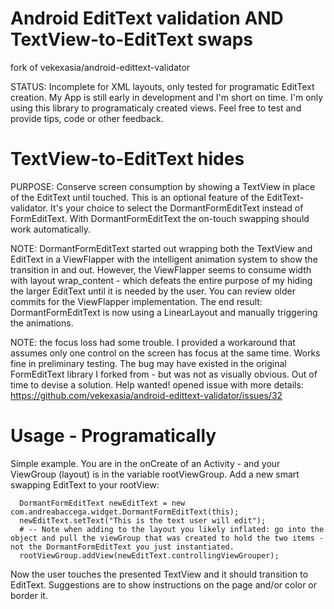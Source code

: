 # Android EditText validation AND TextView-to-EditText swaps

fork of vekexasia/android-edittext-validator


STATUS: Incomplete for XML layouts, only tested for programatic EditText creation. My App is still early in development and I'm short on time. I'm only using this library to programaticaly created views.  Feel free to test and provide tips, code or other feedback.


# TextView-to-EditText hides

PURPOSE: Conserve screen consumption by showing a TextView in place of the EditText until touched.  This is an optional feature of the EditText-validator. It's your choice to select the DormantFormEditText instead of FormEditText.  With DormantFormEditText the on-touch swapping should work automatically.

NOTE: DormantFormEditText started out wrapping both the TextView and EditText in a ViewFlapper with the intelligent animation system to show the transition in and out.  However, the ViewFlapper seems to consume width with layout wrap_content - which defeats the entire purpose of my hiding the larger EditText until it is needed by the user.  You can review older commits for the ViewFlapper implementation.  The end result: DormantFormEditText is now using a LinearLayout and manually triggering the animations.

NOTE: the focus loss had some trouble. I provided a workaround that assumes only one control on the screen has focus at the same time. Works fine in preliminary testing. The bug may have existed in the original FormEditText library I forked from - but was not as visually obvious. Out of time to devise a solution. Help wanted!  opened issue with more details: https://github.com/vekexasia/android-edittext-validator/issues/32

# Usage - Programatically

Simple example. You are in the onCreate of an Activity - and your ViewGroup (layout) is in the variable rootViewGroup.  Add a new smart swapping EditText to your rootView:

      DormantFormEditText newEditText = new com.andreabaccega.widget.DormantFormEditText(this);
      newEditText.setText("This is the text user will edit");
      # -- Note when adding to the layout you likely inflated: go into the object and pull the viewGroup that was created to hold the two items - not the DormantFormEditText you just instantiated.
      rootViewGroup.addView(newEditText.controllingViewGrouper);

Now the user touches the presented TextView and it should transition to EditText.  Suggestions are to show instructions on the page and/or color or border it.
